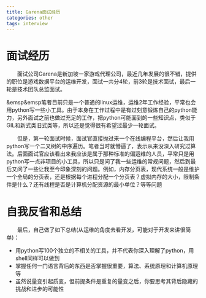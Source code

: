 ```yaml
---
title: Garena面试经历
categories: other
tags: interview
---
```

# 面试经历
&emsp;&emsp;面试公司Garena是新加坡一家游戏代理公司，最近几年发展的很不错，提供的职位是游戏数据平台的运维开发，面试一共分4轮，前3轮是技术面试，最后一轮是技术团队总监面试。
<!--more-->
&emsp&emsp笔者目前只是一个普通的linux运维，运维2年工作经验，平常也会用python写一些小工具。由于本身在工作过程中是有过刻意锻炼自己的python能力，另外面试之前也做过充足的工作，把python可能面到的一些知识点，类似于GIL和新式类旧式类等，所以还是觉得很有希望过最少一轮面试。

  但是，第一轮面试时候，面试官直接抛过来一个在线编程平台，然后让我用python写一个二叉树的中序遍历。笔者当时就懵逼了，表示从来没深入研究过算法。后面面试官应该看出来我应该是属于那种标准的偏运维的人员，平常只是用python写一点非项目的小工具，所以只是问了我一些运维的常规问题，然后到最后又问了一些让我至今印象深刻的问题。例如，内存分页表，现代系统一般是维护一个全局的分页表，还是根据每个进程分配一个分页表？虚拟内存的大小，限制条件是什么？还有线程是否是计算机分配资源的最小单位？等等问题

# 自我反省和总结
  最后，自己做了如下总结(从运维的角度去看开发，可能对于开发来讲很简单)：
+ 用python写100个独立的不相关的工具，并不代表你深入理解了python，用shell同样可以做到
+ 掌握任何一门语言背后的东西是否掌握很重要，算法、系统原理和计算机原理等
+ 虽然说量变引起质变，但前提条件是重复的量变之后，你要思考其背后隐藏的挑战和进步的可能性
